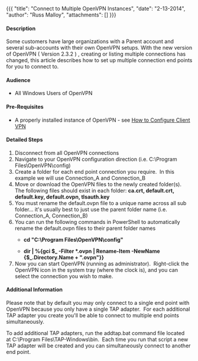 {{{
  "title": "Connect to Multiple OpenVPN Instances",
  "date": "2-13-2014",
  "author": "Russ Malloy",
  "attachments": []
}}}

<h4>Description</h4>
<p>Some customers have large organizations with a Parent account and several sub-accounts with their own OpenVPN setups. With the new version of OpenVPN ( Version 2.3.2 ) , creating or listing multiple connections has changed, this article describes how
  to set up multiple connection end points for you to connect to.</p>
<h4>Audience</h4>
<ul>
  <li>All Windows Users of OpenVPN</li>
</ul>
<h4>Pre-Requisites</h4>
<ul>
  <li>A properly installed instance of OpenVPN - see <a href="https://t3n.zendesk.com/entries/20914433-How-To-Configure-Client-VPN">How to Configure Client VPN</a>
  </li>
</ul>
<h4>Detailed Steps</h4>
<ol>
  <li>Disconnect from all OpenVPN connections</li>
  <li>Navigate to your OpenVPN configuration direction (i.e. C:\Program Files\OpenVPN\config)</li>
  <li>Create a folder for each end point connection you require.&nbsp; In this example we will use Connection_A and Connection_B</li>
  <li>Move or download the OpenVPN files to the newly created folder(s).&nbsp; The following files should exist in each folder: <strong>ca.crt, default.crt, default.key, default.ovpn, tlsauth.key</strong>
  </li>
  <li>You must rename the default.ovpn file to a unique name across all sub folder... it's usually best to just use the parent folder name (i.e. Connection_A, Connection_B)</li>
  <li>You can run the following commands in PowerShell to automatically rename the default.ovpn files to their parent folder names</li>
  <ul>
    <li>
      <p><strong>cd "C:\Program Files\OpenVPN\config"</strong>
      </p>
    </li>
    <li><strong>dir | %{gci $_ -Filter *.ovpn |&nbsp;Rename-Item -NewName {$_.Directory.Name + ".ovpn"}}</strong>
    </li>
  </ul>
  <li>Now you can start OpenVPN (running as administrator).&nbsp; Right-click the OpenVPN icon in the system tray (where the clock is), and you can select the connection you wish to make.</li>
</ol>
<h4>Additional Information</h4>
<p>Please note that by default you may only connect to a single end point with OpenVPN because you only have a single TAP adapter.&nbsp; For each additional TAP adapter you create you'll be able to connect to multiple end points simultaneously.</p>
<p>To add additional TAP adapters, run&nbsp;the&nbsp;addtap.bat command file&nbsp;located at&nbsp;C:\Program Files\TAP-Windows\bin.&nbsp; Each time you run that script a new TAP adapter will be created and you can simultaneously connect to another end point.</p>